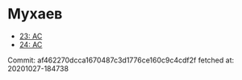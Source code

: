 # Мухаев
- [23: AC](23.md)
- [24: AC](24.md)

Commit: af462270dcca1670487c3d1776ce160c9c4cdf2f
 fetched at: 20201027-184738
